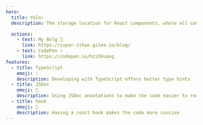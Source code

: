 ```yaml
---
hero:
  title: Yolo⚡️
  description: The storage location for React components, where all components are written by myself

  actions:
    - text: My Bolg 👀
      link: https://super-zihao.gitee.io/blog/
    - text: CodePen ⭐️
      link: https://codepen.io/hzihhuang
features:
  - title: TypeScript
    emoji: 💡
    description: Developing with TypeScript offers better type hints
  - title: JSDoc
    emoji: 📝
    description: Using JSDoc annotations to make the code easier to read
  - title: hook
    emoji: 🎉
    description: Having a react hook makes the code more concise
---
```

